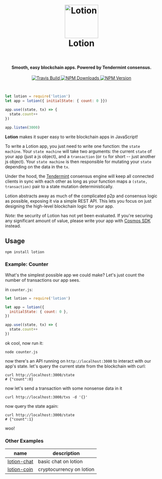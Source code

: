 <h1 align="center">
  <br>
  <a href="https://github.com/keppel/lotion"><img src="https://user-images.githubusercontent.com/1269291/29349405-8913556c-820e-11e7-8515-bd0e7b2b0027.jpg" alt="Lotion" width="110"></a>
  <br>
      Lotion
  <br>
  <br>
</h1>

<h4 align="center">Smooth, easy blockchain apps. Powered by Tendermint consensus.</h4>

<p align="center">
  <a href="https://travis-ci.org/keppel/lotion">
    <img src="https://img.shields.io/travis/keppel/lotion/master.svg"
         alt="Travis Build">
  </a>
  <a href="https://www.npmjs.com/package/lotion">
    <img src="https://img.shields.io/npm/dm/lotion.svg"
         alt="NPM Downloads">
  </a>
  <a href="https://www.npmjs.com/package/lotion">
    <img src="https://img.shields.io/npm/v/lotion.svg"
         alt="NPM Version">
  </a>
</p>
<br>

```js
let lotion = require('lotion')
let app = lotion({ initialState: { count: 0 }})

app.use((state, tx) => {
  state.count++
})

app.listen(3000)
```

**Lotion** makes it super easy to write blockchain apps in JavaScript!

To write a Lotion app, you just need to write one function: the `state machine`. Your `state machine` will take two arguments: the current `state` of your app (just a js object), and a `transaction` (or `tx` for short -- just another js object). Your `state machine` is then responsible for mutating your `state` depending on the data in the `tx`.

Under the hood, the [Tendermint](https://tendermint.com) consensus engine will keep all connected clients in sync with each other as long as your function maps a `(state, transaction)` pair to a state mutation deterministically.

Lotion abstracts away as much of the complicated p2p and consensus logic as possible, exposing it via a simple REST API. This lets you focus on just designing the high-level blockchain logic for your app.

*Note:* the security of Lotion has not yet been evaluated. If you're securing any significant amount of value, please write your app with [Cosmos SDK](https://github.com/tendermint/basecoin) instead.


## Usage

```
npm install lotion
```

### Example: Counter
What's the simplest possible app we could make? Let's just count the number of transactions our app sees.

in `counter.js`:
```js
let lotion = require('lotion')

let app = lotion({
  initialState: { count: 0 },
})

app.use((state, tx) => {
  state.count++
})
```

ok cool, now run it:
```
node counter.js
```

now there's an API running on `http://localhost:3000` to interact with our app's state. let's query the current state from the blockchain with curl:

```
curl http://localhost:3000/state
# {"count":0}
```

now let's send a transaction with some nonsense data in it

```
curl http://localhost:3000/txs -d '{}'
```

now query the state again:

```
curl http://localhost:3000/state
# {"count":1}
```
woo!

### Other Examples

| name | description |
|------|-------------|
|[lotion-chat](https://github.com/keppel/lotion-chat) | basic chat on lotion |
|[lotion-coin](https://github.com/keppel/lotion-coin) | cryptocurrency on lotion | 







